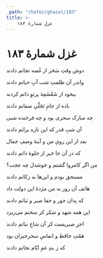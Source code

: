 ```yaml
---
_path: "/hafez/ghazal/183"
title: >-
    غزل شمارهٔ ۱۸۳
---
```

# غزل شمارهٔ ۱۸۳

<div class="b" id="bn1"><div class="m1"><p>دوش وقتِ سَحَر از غُصه نجاتم دادند</p></div>
<div class="m2"><p>واندر آن ظلمتِ شب آبِ حیاتم دادند</p></div></div>
<div class="b" id="bn2"><div class="m1"><p>بیخود از شَعْشَعِهٔ پرتوِ ذاتم کردند</p></div>
<div class="m2"><p>باده از جامِ تَجَلّیِ صفاتم دادند</p></div></div>
<div class="b" id="bn3"><div class="m1"><p>چه مبارک سحری بود و چه فرخنده شبی</p></div>
<div class="m2"><p>آن شبِ قدر که این تازه براتم دادند</p></div></div>
<div class="b" id="bn4"><div class="m1"><p>بعد از این رویِ من و آینهٔ وصفِ جمال</p></div>
<div class="m2"><p>که در آن جا خبر از جلوهٔ ذاتم دادند</p></div></div>
<div class="b" id="bn5"><div class="m1"><p>من اگر کامروا گشتم و خوشدل چه عجب؟</p></div>
<div class="m2"><p>مستحق بودم و این‌ها به زکاتم دادند</p></div></div>
<div class="b" id="bn6"><div class="m1"><p>هاتف آن روز به من مژدهٔ این دولت داد</p></div>
<div class="m2"><p>که بِدان جور و جفا صبر و ثباتم دادند</p></div></div>
<div class="b" id="bn7"><div class="m1"><p>این همه شهد و شکر کز سخنم می‌ریزد</p></div>
<div class="m2"><p>اجرِ صبریست کز آن شاخِ نباتم دادند</p></div></div>
<div class="b" id="bn8"><div class="m1"><p>همّتِ حافظ و انفاسِ سحرخیزان بود</p></div>
<div class="m2"><p>که ز بندِ غمِ ایّام نجاتم دادند</p></div></div>
